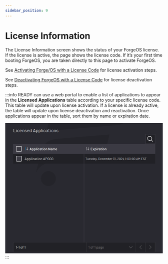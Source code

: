 ```yaml
---
sidebar_position: 9
---
```


# License Information

The License Information screen shows the status of your ForgeOS license. If the license is active, the page shows the license code. If it’s your first time booting ForgeOS, you are taken directly to this page to activate ForgeOS.

See [Activating Forge/OS with a License Code](LicenseInfo-Activation.md) for license activation steps.

See [Deactivating ForgeOS with a License Code](LicenseInfo-Deactivation.md) for license deactivation steps.

:::info
READY can use a web portal to enable a list of applications to appear in the **Licensed Applications** table according to your specific license code. This table will update upon license activation. If a license is already active, the table will update upon license deactivation and reactivation. Once applications appear in the table, sort them by name or expiration date.

  ![](../Images/Settings/License-LicensedApplications.png)
:::

